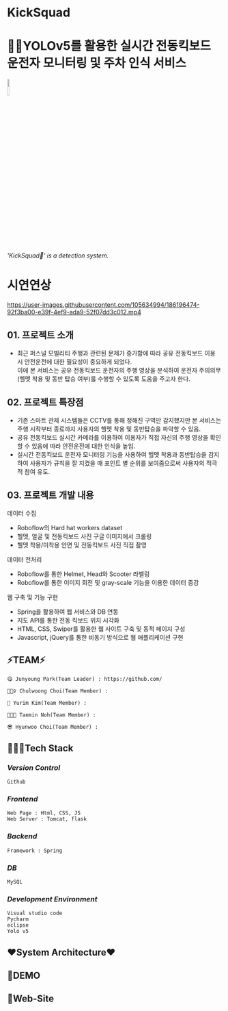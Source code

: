 # KickSquad

# 🚴🏻‍YOLOv5를 활용한 실시간 전동킥보드 운전자 모니터링 및 주차 인식 서비스

<img src = "https://user-images.githubusercontent.com/105634994/186194963-ce5b364a-406b-4519-8ccb-fc4dabbd55fd.png" width="10%" height="10%">

*'KickSquad🚴' is a  detection system.*



# 시연연상

https://user-images.githubusercontent.com/105634994/186196474-92f3ba00-e39f-4ef9-ada9-52f07dd3c012.mp4



 ## 01. 프로젝트 소개
 - 최근 퍼스널 모빌리티 주행과 관련된 문제가 증가함에 따라 공유 전동킥보드 이용 시 안전운전에 대한 필요성이 중요하게 되었다. <br> 이에 본 서비스는 공유 전동킥보드 운전자의 주행 영상을 분석하여 운전자 주의의무(헬멧 착용 및 동반 탑승 여부)를 수행할 수 있도록 도움을 주고자 한다.


## 02. 프로젝트 특장점
- 기존 스마트 관제 시스템들은 CCTV를 통해 정해진 구역만 감지했지만 본 서비스는 주행 시작부터 종료까지 사용자의 헬멧 착용 및 동반탑승을 파악할 수 있음.
 - 공유 전동킥보드 실시간 카메라를 이용하여 이용자가 직접 자신의 주행 영상을 확인할 수 있음에 따라 안전운전에 대한 인식을 높임.
 - 실시간 전동킥보드 운전자 모니터링 기능을 사용하여 헬멧 착용과 동반탑승을 감지하여 사용자가 규칙을 잘 지켰을 때 포인트 별 순위를 보여줌으로써 사용자의 적극적 참여 유도.
 
## 03. 프로젝트 개발 내용
데이터 수집
 - Roboflow의 Hard hat workers dataset
 - 헬멧, 얼굴 및 전동킥보드 사진 구글 이미지에서 크롤링
 - 헬멧 착용/미착용 안면 및 전동킥보드 사진 직접 촬영
 
데이터 전처리
 - Roboflow를 통한 Helmet, Head와 Scooter 라벨링
 - Roboflow를 통한 이미지 회전 및 gray-scale 기능을 이용한 데이터 증강

웹 구축 및 기능 구현
 - Spring을 활용하여 웹 서비스와 DB 연동
 - 지도 API를 통한 전동 킥보드 위치 시각화
 - HTML, CSS, Swiper를 활용한 웹 사이트 구축 및 동적 페이지 구성
 - Javascript, jQuery를 통한 비동기 방식으로 웹 애플리케이션 구현
 ## ⚡TEAM⚡
   
    😋 Junyoung Park(Team Leader) : https://github.com/
    
    🕵🏼‍♀️ Chulwoong Choi(Team Member) : 
    
    🙈 Yurim Kim(Team Member) : 
  
    👩🏻‍🚀 Taemin Noh(Team Member) : 
    
    😎 Hyunwoo Choi(Team Member) : 
    
    
    


## 🏊🏼‍♂️Tech Stack
### *Version Control*
    Github

### *Frontend*
    Web Page : Html, CSS, JS
    Web Server : Tomcat, flask

### *Backend*
    Framework : Spring

### *DB*
    MySQL
 
### *Development Environment*
    Visual studio code
    Pycharm
    eclipse
    Yolo v5
    
    





## ❤System Architecture❤


## 🛴DEMO


## 📌Web-Site
